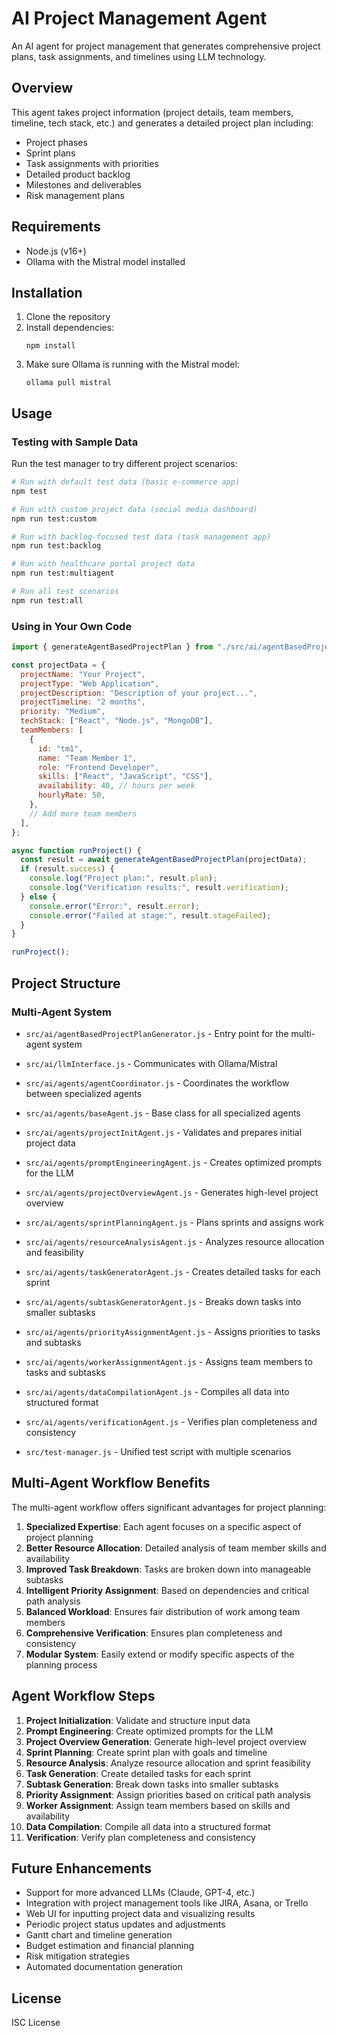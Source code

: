 # AI Project Management Agent

An AI agent for project management that generates comprehensive project plans, task assignments, and timelines using LLM technology.

## Overview

This agent takes project information (project details, team members, timeline, tech stack, etc.) and generates a detailed project plan including:

- Project phases
- Sprint plans
- Task assignments with priorities
- Detailed product backlog
- Milestones and deliverables
- Risk management plans

## Requirements

- Node.js (v16+)
- Ollama with the Mistral model installed

## Installation

1. Clone the repository
2. Install dependencies:
   ```
   npm install
   ```
3. Make sure Ollama is running with the Mistral model:
   ```
   ollama pull mistral
   ```

## Usage

### Testing with Sample Data

Run the test manager to try different project scenarios:

```bash
# Run with default test data (basic e-commerce app)
npm test

# Run with custom project data (social media dashboard)
npm run test:custom

# Run with backlog-focused test data (task management app)
npm run test:backlog

# Run with healthcare portal project data
npm run test:multiagent

# Run all test scenarios
npm run test:all
```

### Using in Your Own Code

```javascript
import { generateAgentBasedProjectPlan } from "./src/ai/agentBasedProjectPlanGenerator.js";

const projectData = {
  projectName: "Your Project",
  projectType: "Web Application",
  projectDescription: "Description of your project...",
  projectTimeline: "2 months",
  priority: "Medium",
  techStack: ["React", "Node.js", "MongoDB"],
  teamMembers: [
    {
      id: "tm1",
      name: "Team Member 1",
      role: "Frontend Developer",
      skills: ["React", "JavaScript", "CSS"],
      availability: 40, // hours per week
      hourlyRate: 50,
    },
    // Add more team members
  ],
};

async function runProject() {
  const result = await generateAgentBasedProjectPlan(projectData);
  if (result.success) {
    console.log("Project plan:", result.plan);
    console.log("Verification results:", result.verification);
  } else {
    console.error("Error:", result.error);
    console.error("Failed at stage:", result.stageFailed);
  }
}

runProject();
```

## Project Structure

### Multi-Agent System

- `src/ai/agentBasedProjectPlanGenerator.js` - Entry point for the multi-agent system
- `src/ai/llmInterface.js` - Communicates with Ollama/Mistral
- `src/ai/agents/agentCoordinator.js` - Coordinates the workflow between specialized agents
- `src/ai/agents/baseAgent.js` - Base class for all specialized agents
- `src/ai/agents/projectInitAgent.js` - Validates and prepares initial project data
- `src/ai/agents/promptEngineeringAgent.js` - Creates optimized prompts for the LLM
- `src/ai/agents/projectOverviewAgent.js` - Generates high-level project overview
- `src/ai/agents/sprintPlanningAgent.js` - Plans sprints and assigns work
- `src/ai/agents/resourceAnalysisAgent.js` - Analyzes resource allocation and feasibility
- `src/ai/agents/taskGeneratorAgent.js` - Creates detailed tasks for each sprint
- `src/ai/agents/subtaskGeneratorAgent.js` - Breaks down tasks into smaller subtasks
- `src/ai/agents/priorityAssignmentAgent.js` - Assigns priorities to tasks and subtasks
- `src/ai/agents/workerAssignmentAgent.js` - Assigns team members to tasks and subtasks
- `src/ai/agents/dataCompilationAgent.js` - Compiles all data into structured format
- `src/ai/agents/verificationAgent.js` - Verifies plan completeness and consistency

- `src/test-manager.js` - Unified test script with multiple scenarios

## Multi-Agent Workflow Benefits

The multi-agent workflow offers significant advantages for project planning:

1. **Specialized Expertise**: Each agent focuses on a specific aspect of project planning
2. **Better Resource Allocation**: Detailed analysis of team member skills and availability
3. **Improved Task Breakdown**: Tasks are broken down into manageable subtasks
4. **Intelligent Priority Assignment**: Based on dependencies and critical path analysis
5. **Balanced Workload**: Ensures fair distribution of work among team members
6. **Comprehensive Verification**: Ensures plan completeness and consistency
7. **Modular System**: Easily extend or modify specific aspects of the planning process

## Agent Workflow Steps

1. **Project Initialization**: Validate and structure input data
2. **Prompt Engineering**: Create optimized prompts for the LLM
3. **Project Overview Generation**: Generate high-level project overview
4. **Sprint Planning**: Create sprint plan with goals and timeline
5. **Resource Analysis**: Analyze resource allocation and sprint feasibility
6. **Task Generation**: Create detailed tasks for each sprint
7. **Subtask Generation**: Break down tasks into smaller subtasks
8. **Priority Assignment**: Assign priorities based on critical path analysis
9. **Worker Assignment**: Assign team members based on skills and availability
10. **Data Compilation**: Compile all data into a structured format
11. **Verification**: Verify plan completeness and consistency

## Future Enhancements

- Support for more advanced LLMs (Claude, GPT-4, etc.)
- Integration with project management tools like JIRA, Asana, or Trello
- Web UI for inputting project data and visualizing results
- Periodic project status updates and adjustments
- Gantt chart and timeline generation
- Budget estimation and financial planning
- Risk mitigation strategies
- Automated documentation generation

## License

ISC License
